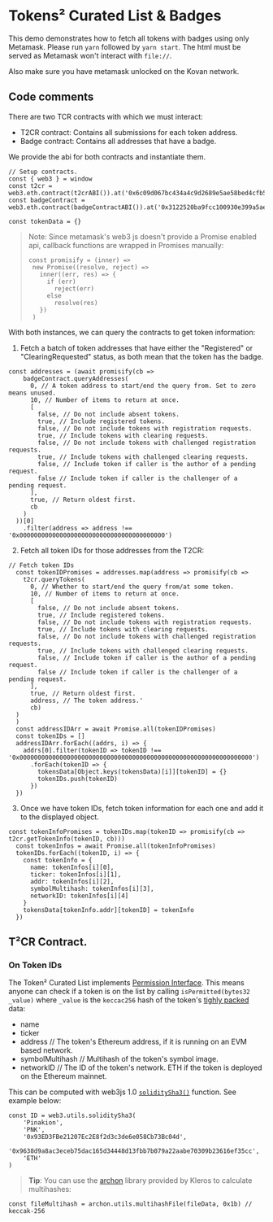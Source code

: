 # Tokens² Curated List & Badges

This demo demonstrates how to fetch all tokens with badges using only Metamask.
Please run `yarn` followed by `yarn start`. The html must be served as Metamask won't interact with `file://`.

Also make sure you have metamask unlocked on the Kovan network.

## Code comments

There are two TCR contracts with which we must interact:

- T2CR contract: Contains all submissions for each token address.
- Badge contract: Contains all addresses that have a badge.

We provide the abi for both contracts and instantiate them.


```
// Setup contracts.
const { web3 } = window
const t2cr = web3.eth.contract(t2crABI()).at('0x6c09d067bc434a4c9d2689e5ae58bed4cfb5711c')
const badgeContract = web3.eth.contract(badgeContractABI()).at('0x3122520ba9fcc100930e399a5ae021dd281ca949')

const tokenData = {}
```

> Note: Since metamask's web3 js doesn't provide a Promise enabled api, callback functions are wrapped in Promises manually:
> ```
>const promisify = (inner) =>
>  new Promise((resolve, reject) =>
>    inner((err, res) => {
>      if (err)
>        reject(err)
>      else
>        resolve(res)
>    })
>  )
>```

With both instances, we can query the contracts to get token information:

1. Fetch a batch of token addresses that have either the "Registered" or "ClearingRequested" status, as both mean that the token has the badge.

```
const addresses = (await promisify(cb =>
    badgeContract.queryAddresses(
      0, // A token address to start/end the query from. Set to zero means unused.
      10, // Number of items to return at once.
      [
        false, // Do not include absent tokens.
        true, // Include registered tokens.
        false, // Do not include tokens with registration requests.
        true, // Include tokens with clearing requests.
        false, // Do not include tokens with challenged registration requests.
        true, // Include tokens with challenged clearing requests.
        false, // Include token if caller is the author of a pending request.
        false // Include token if caller is the challenger of a pending request.
      ],
      true, // Return oldest first.
      cb
    )
  ))[0]
    .filter(address => address !== '0x0000000000000000000000000000000000000000')
```
2. Fetch all token IDs for those addresses from the T2CR:

```
// Fetch token IDs
  const tokenIDPromises = addresses.map(address => promisify(cb =>
    t2cr.queryTokens(
      0, // Whether to start/end the query from/at some token.
      10, // Number of items to return at once.
      [
        false, // Do not include absent tokens.
        true, // Include registered tokens.
        false, // Do not include tokens with registration requests.
        true, // Include tokens with clearing requests.
        false, // Do not include tokens with challenged registration requests.
        true, // Include tokens with challenged clearing requests.
        false, // Include token if caller is the author of a pending request.
        false // Include token if caller is the challenger of a pending request.
      ],
      true, // Return oldest first.
      address, // The token address.'
      cb)
  )
  )
  const addressIDArr = await Promise.all(tokenIDPromises)
  const tokenIDs = []
  addressIDArr.forEach((addrs, i) => {
    addrs[0].filter(tokenID => tokenID !== '0x0000000000000000000000000000000000000000000000000000000000000000')
      .forEach(tokenID => {
        tokensData[Object.keys(tokensData)[i]][tokenID] = {}
        tokenIDs.push(tokenID)
      })
  })
```

3. Once we have token IDs, fetch token information for each one and add it to the displayed object.

```
const tokenInfoPromises = tokenIDs.map(tokenID => promisify(cb => t2cr.getTokenInfo(tokenID, cb)))
  const tokenInfos = await Promise.all(tokenInfoPromises)
  tokenIDs.forEach((tokenID, i) => {
    const tokenInfo = {
      name: tokenInfos[i][0],
      ticker: tokenInfos[i][1],
      addr: tokenInfos[i][2],
      symbolMultihash: tokenInfos[i][3],
      networkID: tokenInfos[i][4]
    }
    tokensData[tokenInfo.addr][tokenID] = tokenInfo
  })
```

## T²CR Contract.

### On Token IDs

The Token² Curated List implements [Permission Interface](https://github.com/kleros/kleros-interaction/blob/master/contracts/standard/permission/PermissionInterface.sol). This means anyone can check if a token is on the list by calling `isPermitted(bytes32 _value)` where `_value` is the `keccac256` hash of the token's [tighly packed](https://solidity.readthedocs.io/en/develop/abi-spec.html#non-standard-packed-mode) data:

- name
- ticker
- address // The token's Ethereum address, if it is running on an EVM based network.
- symbolMultihash // Multihash of the token's symbol image.
- networkID // The ID of the token's network. ETH if the token is deployed on the Ethereum mainnet.

This can be computed with web3js 1.0 [`soliditySha3()`](https://web3js.readthedocs.io/en/1.0/web3-utils.html?highlight=soliditySha3#soliditysha3) function. See example below:

```
const ID = web3.utils.soliditySha3(
    'Pinakion',
    'PNK',
    '0x93ED3FBe21207Ec2E8f2d3c3de6e058Cb73Bc04d',
    '0x9638d9a8ac3eceb75dac165d34448d13fbb7b079a22aabe70309b23616ef35cc',
    'ETH'
)
```

> **Tip**: You can use the [archon](https://archon.readthedocs.io/en/latest/hashing.html) library provided by Kleros to calculate multihashes:

`const fileMultihash = archon.utils.multihashFile(fileData, 0x1b) // keccak-256`
